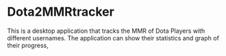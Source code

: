# Dota2MMRtracker
This is a desktop application that tracks the MMR of Dota Players with different usernames. The application can show their statistics and graph of their progress,
